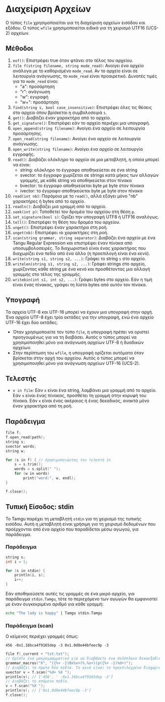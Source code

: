 # Διαχείριση Αρχείων

Ο τύπος `file` χρησιμοποιείται για τη διαχείριση αρχείων εισόδου και εξόδου. Ο τύπος `wfile` χρησιμοποιείται ειδικά για τη χειρισμό UTF16 (UCS-2) αρχείων.

## Μέθοδοι

1. `eof()`: Επιστρέφει true όταν φτάνει στο τέλος του αρχείου.
2. `file f(string filename, string mode_read)`: Ανοίγει ένα αρχείο ανάλογα με το καθορισμένο `mode_read`. Αν το αρχείο είναι σε λειτουργία ανάγνωσης, το `mode_read` είναι προαιρετικό. Δυνατές τιμές για το `mode_read` είναι:
   - "a": προσάρτηση
   - "r": ανάγνωση
   - "w": εγγραφή
   - "w+": προσάρτηση
3. `find(string s, bool case_insensitive)`: Επιστρέφει όλες τις θέσεις στο αρχείο όπου βρίσκεται η συμβολοσειρά `s`.
4. `get()`: Διαβάζει έναν χαρακτήρα από το αρχείο.
5. `get_signature()`: Επιστρέφει εάν το αρχείο περιέχει μια υπογραφή.
6. `open_append(string filename)`: Ανοίγει ένα αρχείο σε λειτουργία προσάρτησης.
7. `open_read(string filename)`: Ανοίγει ένα αρχείο σε λειτουργία ανάγνωσης.
8. `open_write(string filename)`: Ανοίγει ένα αρχείο σε λειτουργία εγγραφής.
9. `read()`: Διαβάζει ολόκληρο το αρχείο σε μια μεταβλητή, η οποία μπορεί να είναι:
   - string: ολόκληρο το έγγραφο αποθηκεύεται σε ένα string
   - svector: το έγγραφο χωρίζεται σε strings κατά μήκος των αλλαγών γραμμής, με κάθε string να αποθηκεύεται στον πίνακα
   - bvector: το έγγραφο αποθηκεύεται byte με byte στον πίνακα
   - ivector: το έγγραφο αποθηκεύεται byte με byte στον πίνακα
10. `read(int nb)`: Παρόμοια με το `read()`, αλλά εξάγει μόνο "nb" χαρακτήρες ή bytes από το αρχείο.
11. `readln()`: Διαβάζει μια γραμμή από το αρχείο.
12. `seek(int p)`: Τοποθετεί τον δρομέα του αρχείου στη θέση `p`.
13. `set_signature(bool s)`: Ορίζει την υπογραφή UTF8 ή UTF16 αναλόγως.
14. `tell()`: Επιστρέφει τη θέση του δρομέα του αρχείου.
15. `unget()`: Επιστρέφει έναν χαρακτήρα στη ροή.
16. `unget(nb)`: Επιστρέφει `nb` χαρακτήρες στη ροή.
17. `scan(string grammar, string separator)`: Διαβάζει ένα αρχείο με ένα Tangu Regular Expression και επιστρέφει έναν πίνακα από υποσυμβολοσειρές. Το διαχωριστικό είναι ένας χαρακτήρας που διαχωρίζει ένα πεδίο από ένα άλλο (η προεπιλογή είναι ένα κενό).
18. `write(string s1, string s2, ...)`: Γράφει το string `s` στο αρχείο.
19. `writelen(string s1, string s2, ...)`: Γράφει strings στο αρχείο, χωρίζοντας κάθε string με ένα κενό και προσθέτοντας μια αλλαγή γραμμής στο τέλος της γραμμής.
20. `writebin(int s1, int s2, ...)`: Γράφει bytes στο αρχείο. Εάν η τιμή είναι ένας πίνακας, γράφει τη λίστα bytes από αυτόν τον πίνακα.

## Υπογραφή

Τα αρχεία UTF-8 και UTF-16 μπορεί να έχουν μια υπογραφή στην αρχή. Ένα αρχείο UTF-8 έχει τρία οκτάδες για την υπογραφή, ενώ ένα αρχείο UTF-16 έχει δύο οκτάδες.

- Όταν χρησιμοποιείτε τον τύπο `file`, η υπογραφή πρέπει να οριστεί προηγουμένως για να τη διαβάσει. Αυτός ο τύπος μπορεί να χρησιμοποιηθεί μόνο για ανάγνωση αρχείων UTF-8 ή δυαδικών αρχείων.
- Στην περίπτωση του `wfile`, η υπογραφή ορίζεται αυτόματα όταν βρίσκεται στην αρχή του αρχείου. Αυτός ο τύπος μπορεί να χρησιμοποιηθεί μόνο για ανάγνωση αρχείων UTF-16 (UCS-2).

## Τελεστής

- `x in file`: Εάν `x` είναι ένα string, λαμβάνει μια γραμμή από το αρχείο. Εάν `x` είναι ένας πίνακας, προσθέτει τη γραμμή στην κορυφή του πίνακα. Εάν `x` είναι ένας ακέραιος ή ένας δεκαδικός, ανακτά μόνο έναν χαρακτήρα από τη ροή.

## Παράδειγμα

```cpp
file f;
f.open_read(path);
string s;
svector words;
string w;

for (s in f) { // Χρησιμοποιώντας τον τελεστή in
    s = s.trim();
    words = s.split(" ");
    for (w in words)
        print("word:", w, endl);
}

f.close();
```

## Τυπική Είσοδος: stdin

Το Tamgu παρέχει τη μεταβλητή `stdin` για τη χειρισμό της τυπικής εισόδου. Αυτή η μεταβλητή είναι χρήσιμη για τη χειρισμό δεδομένων που προέρχονται από ένα αρχείο που παραδίδεται μέσω αγωγού, για παράδειγμα.

### Παράδειγμα

```cpp
string s;
int i = 1;

for (s in stdin) {
    println(i, s);
    i++;
}
```

Εάν αποθηκεύσετε αυτές τις γραμμές σε ένα μικρό αρχείο, για παράδειγμα `stdin.Tamgu`, τότε το περιεχόμενο των αγωγών θα εμφανιστεί με έναν συγκεκριμένο αριθμό για κάθε γραμμή:

```bash
echo "The lady is happy" | Tamgu stdin.Tamgu
```

### Παράδειγμα (scan)

Ο κείμενος περιέχει γραμμές όπως:
```
456 -0x1.16bca4f9165dep -3 0x1.0d0e44bfeec9p -3
```

```cpp
file f(_current + "tst.txt");
// Ορίστε ένα μακρογραμματικό για να διαβάσετε ένα πολύπλοκο δεκαεξαδικό string
grammar_macros("X", "({%+ -})0x%x+(%.%x+)(p({%+ -})%d+)");
// Διαβάζει τα πρώτα δύο πεδία. Το κενό είναι το προεπιλεγμένο διαχωριστικό.
uvector v = f.scan("%d+ %X ");
println(v); // ['456', ' -0x1.16bca4f9165dep -3']
// Διαβάζει το επόμενο πεδίο.
v = f.scan("%X ");
println(v); // ['0x1.0d0e44bfeec9p -3']
f.close();
```